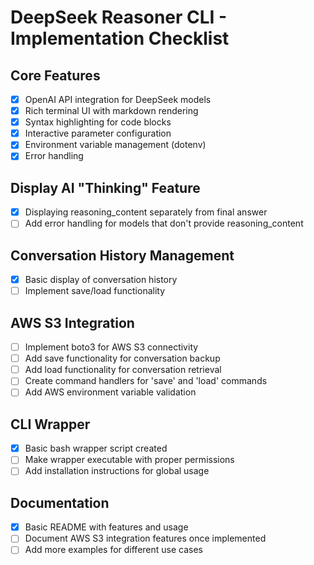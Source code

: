 # DeepSeek Reasoner CLI - Implementation Checklist

## Core Features
- [x] OpenAI API integration for DeepSeek models
- [x] Rich terminal UI with markdown rendering
- [x] Syntax highlighting for code blocks 
- [x] Interactive parameter configuration
- [x] Environment variable management (dotenv)
- [x] Error handling

## Display AI "Thinking" Feature
- [x] Displaying reasoning_content separately from final answer
- [ ] Add error handling for models that don't provide reasoning_content

## Conversation History Management
- [x] Basic display of conversation history
- [ ] Implement save/load functionality

## AWS S3 Integration
- [ ] Implement boto3 for AWS S3 connectivity
- [ ] Add save functionality for conversation backup
- [ ] Add load functionality for conversation retrieval
- [ ] Create command handlers for 'save' and 'load' commands
- [ ] Add AWS environment variable validation

## CLI Wrapper
- [x] Basic bash wrapper script created
- [ ] Make wrapper executable with proper permissions
- [ ] Add installation instructions for global usage

## Documentation
- [x] Basic README with features and usage
- [ ] Document AWS S3 integration features once implemented
- [ ] Add more examples for different use cases